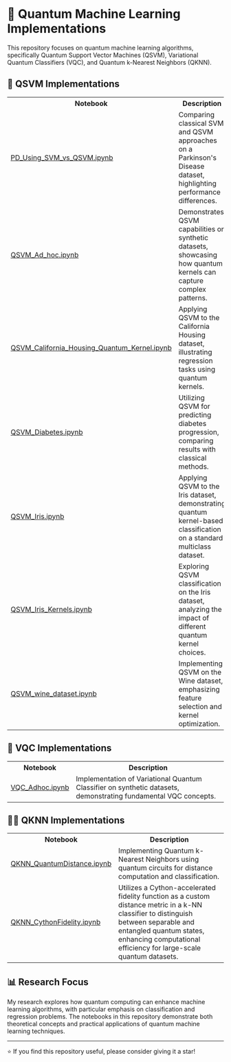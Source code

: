 # 🧪 Quantum Machine Learning Implementations

This repository focuses on quantum machine learning algorithms, specifically Quantum Support Vector Machines (QSVM), Variational Quantum Classifiers (VQC), and Quantum k-Nearest Neighbors (QKNN).

## 🔬 QSVM Implementations

<table>
  <tr>
    <th>Notebook</th>
    <th>Description</th>
  </tr>
  <tr>
    <td><a href="https://github.com/VikasGarg-Dir/Quantum_ML/blob/main/QSVM/PD_Using_SVM_vs_QSVM.ipynb">PD_Using_SVM_vs_QSVM.ipynb</a></td>
    <td>Comparing classical SVM and QSVM approaches on a Parkinson's Disease dataset, highlighting performance differences.</td>
  </tr>
  <tr>
    <td><a href="https://github.com/VikasGarg-Dir/Quantum_ML/blob/main/QSVM/QSVM_Ad_hoc.ipynb">QSVM_Ad_hoc.ipynb</a></td>
    <td>Demonstrates QSVM capabilities on synthetic datasets, showcasing how quantum kernels can capture complex patterns.</td>
  </tr>
  <tr>
    <td><a href="https://github.com/VikasGarg-Dir/Quantum_ML/blob/main/QSVM/QSVM_California_Housing_Quantum_Kernel.ipynb">QSVM_California_Housing_Quantum_Kernel.ipynb</a></td>
    <td>Applying QSVM to the California Housing dataset, illustrating regression tasks using quantum kernels.</td>
  </tr>
  <tr>
    <td><a href="https://github.com/VikasGarg-Dir/Quantum_ML/blob/main/QSVM/QSVM_Diabetes.ipynb">QSVM_Diabetes.ipynb</a></td>
    <td>Utilizing QSVM for predicting diabetes progression, comparing results with classical methods.</td>
  </tr>
  <tr> 
    <td><a href="https://github.com/VikasGarg-Dir/Quantum_ML/blob/main/QSVM/QSVM_Iris.ipynb">QSVM_Iris.ipynb</a></td> 
    <td>Applying QSVM to the Iris dataset, demonstrating quantum kernel-based classification on a standard multiclass dataset.</td>
  </tr>
  <tr>
    <td><a href="https://github.com/VikasGarg-Dir/Quantum_ML/blob/main/QSVM/QSVM_Iris_Kernels.ipynb">QSVM_Iris_Kernels.ipynb</a></td>
    <td>Exploring QSVM classification on the Iris dataset, analyzing the impact of different quantum kernel choices.</td>
  </tr>
  <tr>
    <td><a href="https://github.com/VikasGarg-Dir/Quantum_ML/blob/main/QSVM/QSVM_wine_dataset.ipynb">QSVM_wine_dataset.ipynb</a></td>
    <td>Implementing QSVM on the Wine dataset, emphasizing feature selection and kernel optimization.</td>
  </tr>
</table>

## 🧬 VQC Implementations

<table>
  <tr>
    <th>Notebook</th>
    <th>Description</th>
  </tr>
  <tr>
    <td><a href="https://github.com/VikasGarg-Dir/Quantum_ML/blob/main/VQC/VQC_Ad_hoc.ipynb">VQC_Adhoc.ipynb</a></td>
    <td>Implementation of Variational Quantum Classifier on synthetic datasets, demonstrating fundamental VQC concepts.</td>
  </tr>
</table>

## 🧑‍🔬 QKNN Implementations

<table>
  <tr>
    <th>Notebook</th>
    <th>  Description</th>
  </tr>
  <tr>
    <td><a href="https://github.com/VikasGarg-Dir/Quantum_ML/blob/main/QKNN/QKNN_QuantumDistance.ipynb">QKNN_QuantumDistance.ipynb</a></td>
    <td>Implementing Quantum k-Nearest Neighbors using quantum circuits for distance computation and classification.</td>
  </tr>
  <tr> 
    <td><a href="https://github.com/VikasGarg-Dir/Quantum_ML/blob/main/QKNN/QKNN_CythonFidelity.ipynb">QKNN_CythonFidelity.ipynb</a></td>          <td>Utilizes a Cython-accelerated fidelity function as a custom distance metric in a k-NN classifier to distinguish between separable and entangled quantum states, enhancing computational efficiency for large-scale quantum datasets.</td>
  </tr>
</table>

## 📊 Research Focus

My research explores how quantum computing can enhance machine learning algorithms, with particular emphasis on classification and regression problems. The notebooks in this repository demonstrate both theoretical concepts and practical applications of quantum machine learning techniques.

---

⭐ If you find this repository useful, please consider giving it a star!
